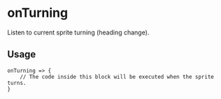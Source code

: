 # onTurning

Listen to current sprite turning (heading change).

## Usage

```gop
onTurning => {
    // The code inside this block will be executed when the sprite turns.
}
```
